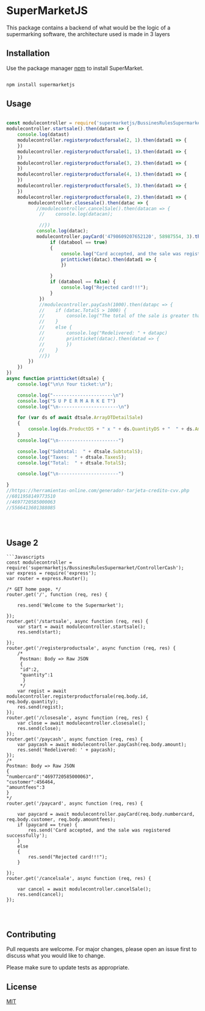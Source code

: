 # SuperMarketJS

This package contains a backend of what would be the logic of a supermarking software, the architecture used is made in 3 layers


## Installation



Use the package manager [npm](https://www.npmjs.com/) to install SuperMarket.



```bash

npm install supermarketjs
```



## Usage



```Javascript

const modulecontroller = require('supermarketjs/BussinesRulesSupermarket/ControllerCash');
modulecontroller.startsale().then(datast => {
    console.log(datast)
    modulecontroller.registerproductforsale(2, 1).then(datad1 => {
    })
    modulecontroller.registerproductforsale(1, 1).then(datad1 => {
    })
    modulecontroller.registerproductforsale(3, 2).then(datad1 => {
    })
    modulecontroller.registerproductforsale(4, 1).then(datad1 => {
    })
    modulecontroller.registerproductforsale(5, 3).then(datad1 => {
    })
    modulecontroller.registerproductforsale(8, 2).then(datad1 => {
        modulecontroller.closesale().then(datac => {
           //modulecontroller.cancelSale().then(datacan => {
            //    console.log(datacan);

            //})
           console.log(datac);
           modulecontroller.payCard('4798609207652120', 58987554, 3).then(databool => {
                if (databool == true)
                {
                    console.log("Card accepted, and the sale was registered successfully");
                    printticket(datac).then(datad1 => {
                    })

                }
                if (databool == false) {
                    console.log("Rejected card!!!");
                }
            })
            //modulecontroller.payCash(1000).then(datapc => {
            //    if (datac.TotalS > 1000) {
            //        console.log("The total of the sale is greater than the amount delivered");
            //    }
            //    else {
            //        console.log("Redelivered: " + datapc)
            //        printticket(datac).then(datad => {
            //        })
            //    }
            //})
        })
    })
})
async function printticket(dtsale) {
    console.log("\n\n Your ticket:\n");

    console.log("----------------------\n")
    console.log("S U P E R M A R K E T")
    console.log("\n----------------------\n")

    for (var ds of await dtsale.ArrayDTDetailSale)
    {
        console.log(ds.ProductDS + " x " + ds.QuantityDS + "  " + ds.AmountDS)
    }
    console.log("\n----------------------")

    console.log("Subtotal:  " + dtsale.SubtotalS);
    console.log("Taxes:  " + dtsale.TaxesS);
    console.log("Total:  " + dtsale.TotalS);

    console.log("\n----------------------")

}
//https://herramientas-online.com/generador-tarjeta-credito-cvv.php
//6011958149773510
//4697720585000063
//5566413601388085





```


## Usage 2
```
```Javascripts
const modulecontroller = require('supermarketjs/BussinesRulesSupermarket/ControllerCash');
var express = require('express');
var router = express.Router();

/* GET home page. */
router.get('/', function (req, res) {
   
    res.send('Welcome to the Supermarket');

});
router.get('/startsale', async function (req, res) {
    var start = await modulecontroller.startsale();
    res.send(start);
   
});
router.get('/registerproductsale', async function (req, res) {
    /*
     Postman: Body => Raw JSON
     {
     "id":2,
     "quantity":1
      }
     */
    var regist = await modulecontroller.registerproductforsale(req.body.id, req.body.quantity);
    res.send(regist);
});
router.get('/closesale', async function (req, res) {
    var close = await modulecontroller.closesale();
    res.send(close);
});
router.get('/paycash', async function (req, res) {
    var paycash = await modulecontroller.payCash(req.body.amount);
    res.send('Redelivered: ' + paycash);
});
/*
Postman: Body => Raw JSON
{
"numbercard":"4697720585000063",
"customer":456464,
"amountfees":3
}
*/
router.get('/paycard', async function (req, res) {

    var paycard = await modulecontroller.payCard(req.body.numbercard, req.body.customer, req.body.amountfees);
    if (paycard == true) {
        res.send('Card accepted, and the sale was registered successfully');
    }
    else
    {
        res.send("Rejected card!!!");
    }

});
router.get('/cancelsale', async function (req, res) {

    var cancel = await modulecontroller.cancelSale();
    res.send(cancel);
});




```

## Contributing 


Pull requests are welcome. For major changes, please open an issue first to discuss what you would like to change.

Please make sure to update tests as appropriate.



## License


[MIT](https://choosealicense.com/licenses/mit/)




